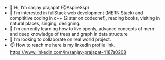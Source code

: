 - 👋 Hi, I’m sanjay prajapat (@AspireSsp)
- 👀 I’m interested in fullStack web development (MERN Stack) and compititive coding in c++ (2 star on codechef), reading books, visiting in natural places, singing, designing.
- 🌱 I’m currently learning how to live openly, advance concepts of mern and deep knowledge of trees and graph in data structure
- 💞️ I’m looking to collaborate on real world project.
- 📫 How to reach me here is my linkedIn profile link.  https://www.linkedin.com/in/sanjay-prajapat-4187a0208

<!---
AspireSsp/AspireSsp is a ✨ special ✨ repository because its `README.md` (this file) appears on your GitHub profile.
You can click the Preview link to take a look at your changes.
--->
